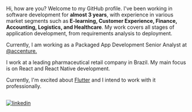 Hi, how are you? Welcome to my GitHub profile. I've been working in software development for **almost 3 years**, with experience in various market segments such as **E-learning, Customer Experience, Finance, Accounting, Logistics, and Healthcare**. My work covers all stages of application development, from requirements analysis to deployment.

Currently, I am working as a Packaged App Development Senior Analyst at [@accenture.](https://www.accenture.com/br-pt)

I work at a leading pharmaceutical retail company in Brazil. My main focus is on React and React Native development.

Currently, I'm excited about [Flutter](https://flutter.dev) and I intend to work with it professionally.


##
<a href="https://linkedin.com/in/liandrowesley" target="_blank">
  <img align="center" src="https://img.shields.io/badge/LinkedIn-05122A?style=for-the-badge&logo=linkedin" alt="linkedin"/>
</a>
